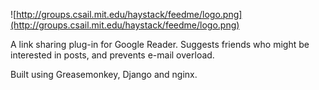 ![http://groups.csail.mit.edu/haystack/feedme/logo.png](http://groups.csail.mit.edu/haystack/feedme/logo.png)

A link sharing plug-in for Google Reader.  Suggests friends who might be interested in posts, and prevents e-mail overload.

Built using Greasemonkey, Django and nginx.